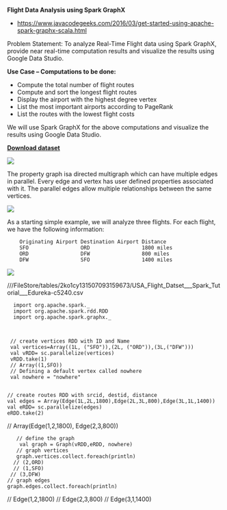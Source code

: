**Flight Data Analysis using Spark GraphX**

* https://www.javacodegeeks.com/2016/03/get-started-using-apache-spark-graphx-scala.html

Problem Statement: To analyze Real-Time Flight data using Spark GraphX, provide near real-time computation results and visualize the results using Google Data Studio.

**Use Case – Computations to be done:**

* Compute the total number of flight routes
* Compute and sort the longest flight routes
* Display the airport with the highest degree vertex
* List the most important airports according to PageRank
* List the routes with the lowest flight costs

We will use Spark GraphX for the above computations and visualize the results using Google Data Studio.

**[Download dataset](https://drive.google.com/file/d/0B7Yoht-ttAeuaWdGZkRsSkVkN00/view)**


![](https://cdn.edureka.co/blog/wp-content/uploads/2017/05/Flow-Diagram-Spark-GraphX-Edureka.gif)


The property graph isa directed multigraph which can have multiple edges in parallel. Every edge and vertex has user defined properties associated with it. The parallel edges allow multiple relationships between the same vertices.


![](https://www.javacodegeeks.com/wp-content/uploads/2016/03/image01_flight-relationship.png)


As a starting simple example, we will analyze three flights. For each flight, we have the following information:

        Originating Airport	Destination Airport	Distance
        SFO	                ORD	                1800 miles
        ORD	                DFW	                800 miles
        DFW	                SFO              	1400 miles



![](https://www.javacodegeeks.com/wp-content/uploads/2016/03/image04_3-vertex-relationship.png)




///FileStore/tables/2ko1cy131507093159673/USA_Flight_Datset___Spark_Tutorial___Edureka-c5240.csv


      import org.apache.spark._
      import org.apache.spark.rdd.RDD
      import org.apache.spark.graphx._



     // create vertices RDD with ID and Name
     val vertices=Array((1L, ("SFO")),(2L, ("ORD")),(3L,("DFW")))
     val vRDD= sc.parallelize(vertices)
     vRDD.take(1)
     // Array((1,SFO)) 
     // Defining a default vertex called nowhere
     val nowhere = "nowhere"


    // create routes RDD with srcid, destid, distance
    val edges = Array(Edge(1L,2L,1800),Edge(2L,3L,800),Edge(3L,1L,1400))
    val eRDD= sc.parallelize(edges) 
    eRDD.take(2)
   // Array(Edge(1,2,1800), Edge(2,3,800))



       // define the graph
        val graph = Graph(vRDD,eRDD, nowhere)
       // graph vertices
       graph.vertices.collect.foreach(println)
      // (2,ORD)
      // (1,SFO)
     // (3,DFW) 
    // graph edges
    graph.edges.collect.foreach(println) 
   // Edge(1,2,1800)
   // Edge(2,3,800)
   // Edge(3,1,1400)